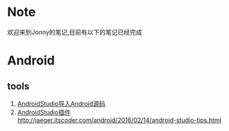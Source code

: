 # Note
欢迎来到Jonny的笔记,目前有以下的笔记已经完成
# Android
## tools
1. [AndroidStudio导入Android源码](https://github.com/JohnyPeng/Note/blob/master/Android/tools/AndroidStudio%E5%AF%BC%E5%85%A5%E6%BA%90%E7%A0%81.md)
2. [AndroidStudio插件](https://github.com/JohnyPeng/Note/blob/master/Android/tools/AndroidStudio%E6%8F%92%E4%BB%B6%E8%87%AA%E7%94%A8.md)
http://jaeger.itscoder.com/android/2016/02/14/android-studio-tips.html
